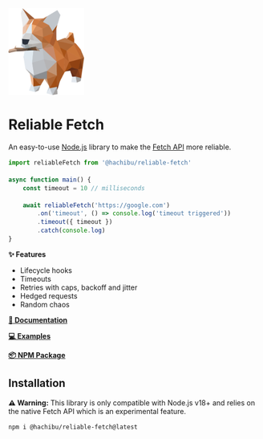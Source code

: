 <img src="https://raw.githubusercontent.com/hachibu/reliable-fetch/main/web/static/img/logo.svg" width="30%">

# Reliable Fetch

An easy-to-use [Node.js](https://nodejs.org) library to make the [Fetch API](https://developer.mozilla.org/en-US/docs/Web/API/Fetch_API) more reliable.

```typescript
import reliableFetch from '@hachibu/reliable-fetch'

async function main() {
    const timeout = 10 // milliseconds

    await reliableFetch('https://google.com')
        .on('timeout', () => console.log('timeout triggered'))
        .timeout({ timeout })
        .catch(console.log)
}
```

**✨ Features**

-   Lifecycle hooks
-   Timeouts
-   Retries with caps, backoff and jitter
-   Hedged requests
-   Random chaos

**[📖 Documentation](https://hachibu.github.io/reliable-fetch)**

**[💻 Examples](https://github.com/hachibu/reliable-fetch-examples)**

**[📦 NPM Package](https://www.npmjs.com/package/@hachibu/reliable-fetch)**

## Installation

**⚠️ Warning:** This library is only compatible with Node.js v18+ and relies on the native Fetch API which is an experimental feature.

```
npm i @hachibu/reliable-fetch@latest
```
